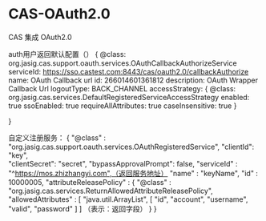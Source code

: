 # CAS-OAuth2.0

CAS 集成 OAuth2.0


auth用户返回默认配置（）
{
  @class: org.jasig.cas.support.oauth.services.OAuthCallbackAuthorizeService
  serviceId: https://sso.castest.com:8443/cas/oauth2.0/callbackAuthorize
  name: OAuth Callback url
  id: 266014601361812
  description: OAuth Wrapper Callback Url
  logoutType: BACK_CHANNEL
  accessStrategy:
  {
    @class: org.jasig.cas.services.DefaultRegisteredServiceAccessStrategy
    enabled: true
    ssoEnabled: true
    requireAllAttributes: true
    caseInsensitive: true
  }
  
}


自定义注册服务：
{
  "@class" : "org.jasig.cas.support.oauth.services.OAuthRegisteredService",
  "clientId": "key",                 
  "clientSecret": "secret",
  "bypassApprovalPrompt": false,
  "serviceId" : "^https://mos.zhizhangyi.com",（返回服务地址）
  "name" : "keyName",
  "id" : 10000005,
  "attributeReleasePolicy" : {
    "@class" : "org.jasig.cas.services.ReturnAllowedAttributeReleasePolicy",
    "allowedAttributes" : [ "java.util.ArrayList", [ "id", "account", "username", "valid", "password" ] ] （表示：返回字段）
  }
}

